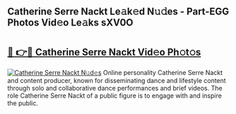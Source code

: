 ## Catherine Serre Nackt Le𝚊k𝚎d N𝚞𝚍es - Part-EGG Photos Vid𝚎o Le𝚊ks sXV0O

# <h2><a href="http://fb3my3u.evod.top/?m=Catherine+Serre+Nackt">🔗 👉🔴 Catherine Serre Nackt Vid𝚎o Ph𝚘t𝚘s</a></h2>

[![Catherine Serre Nackt N𝚞d𝚎s](https://i.imgur.com/8V9OHl7.gif)](http://fb3my3u.evod.top/?m=Catherine+Serre+Nackt)
Online personality Catherine Serre Nackt and content producer, known for disseminating dance and lifestyle content through solo and collaborative dance performances and brief videos. The role Catherine Serre Nackt of a public figure is to engage with and inspire the public. 
